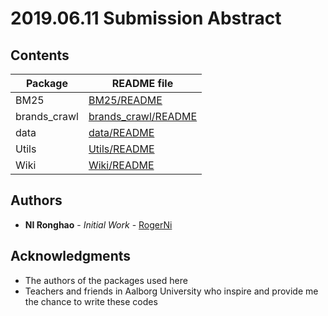 # 2019.06.11 Submission Abstract
## Contents
Package|README file
---|---
BM25|[BM25/README](./BM25/README.md)
brands_crawl|[brands_crawl/README](./brands_crawl/README.md)
data|[data/README](./data/README.md)
Utils|[Utils/README](./Utils/README.md)
Wiki|[Wiki/README](./Wiki/README.md)

## Authors
+ **NI Ronghao** - *Initial Work* - [RogerNi](https://github.com/RogerNi)

## Acknowledgments
+ The authors of the packages used here
+ Teachers and friends in Aalborg University who inspire and provide me the chance to write these codes